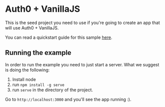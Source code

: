 # Auth0 + VanillaJS

This is the seed project you need to use if you're going to create an app that will use Auth0 + VanillaJS.

You can read a quickstart guide for this sample [here](https://auth0.com/docs/quickstart/spa/vanillajs).

## Running the example

In order to run the example you need to just start a server. What we suggest is doing the following:

1. Install node
2. run `npm install -g serve`
3. run `serve` in the directory of the project.

Go to `http://localhost:3000` and you'll see the app running :).
